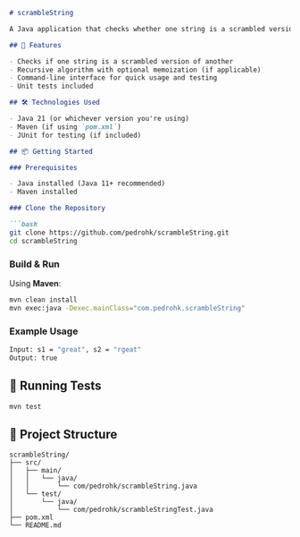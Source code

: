 ````markdown
# scrambleString

A Java application that checks whether one string is a scrambled version of another using recursion and dynamic programming.

## 🚀 Features

- Checks if one string is a scrambled version of another
- Recursive algorithm with optional memoization (if applicable)
- Command-line interface for quick usage and testing
- Unit tests included

## 🛠️ Technologies Used

- Java 21 (or whichever version you're using)
- Maven (if using `pom.xml`) 
- JUnit for testing (if included)

## 📦 Getting Started

### Prerequisites

- Java installed (Java 11+ recommended)
- Maven installed

### Clone the Repository

```bash
git clone https://github.com/pedrohk/scrambleString.git
cd scrambleString
````

### Build & Run

Using **Maven**:

```bash
mvn clean install
mvn exec:java -Dexec.mainClass="com.pedrohk.scrambleString"
```
### Example Usage

```bash
Input: s1 = "great", s2 = "rgeat"
Output: true
```

## 🧪 Running Tests

```bash
mvn test
```

## 📂 Project Structure

```
scrambleString/
├── src/
│   ├── main/
│   │   └── java/
│   │       └── com/pedrohk/scrambleString.java
│   └── test/
│       └── java/
│           └── com/pedrohk/scrambleStringTest.java
├── pom.xml 
└── README.md
```

